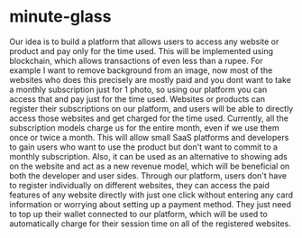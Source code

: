 # minute-glass

Our idea is to build a platform that allows users to access any website or product and pay only for the time used. This will be implemented using blockchain, which allows transactions of even less than a rupee.
For example I want to remove background from an image, now most of the websites who does this precisely are mostly paid and you dont want to take a monthly subscription just for 1 photo, so using our platform you can access that and pay just for the time used.
Websites or products can register their subscriptions on our platform, and users will be able to directly access those websites and get charged for the time used.
Currently, all the subscription models charge us for the entire month, even if we use them once or twice a month.
This will allow small SaaS platforms and developers to gain users who want to use the product but don't want to commit to a monthly subscription. Also, it can be used as an alternative to showing ads on the website and act as a new revenue model, which will be beneficial on both the developer and user sides.
Through our platform, users don't have to register individually on different websites, they can access the paid features of any website directly with just one click without entering any card information or worrying about setting up a payment method. They just need to top up their wallet connected to our platform, which will be used to automatically charge for their session time on all of the registered websites.
